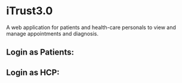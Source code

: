# iTrust3.0
A web application for patients and health-care personals to view and manage appointments and diagnosis.

## Login as Patients:

## Login as HCP:
